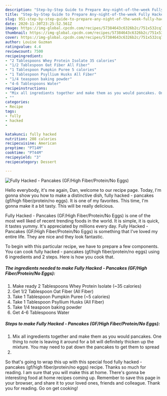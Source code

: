 ```yaml
---
description: "Step-by-Step Guide to Prepare Any-night-of-the-week Fully Hacked - Pancakes (GF/High Fiber/Protein/No Eggs)"
title: "Step-by-Step Guide to Prepare Any-night-of-the-week Fully Hacked - Pancakes (GF/High Fiber/Protein/No Eggs)"
slug: 951-step-by-step-guide-to-prepare-any-night-of-the-week-fully-hacked-pancakes-gf-high-fiber-protein-no-eggs
date: 2020-11-30T23:25:52.561Z
image: https://img-global.cpcdn.com/recipes/57384643c6326b2c/751x532cq70/fully-hacked-pancakes-gfhigh-fiberproteinno-eggs-recipe-main-photo.jpg
thumbnail: https://img-global.cpcdn.com/recipes/57384643c6326b2c/751x532cq70/fully-hacked-pancakes-gfhigh-fiberproteinno-eggs-recipe-main-photo.jpg
cover: https://img-global.cpcdn.com/recipes/57384643c6326b2c/751x532cq70/fully-hacked-pancakes-gfhigh-fiberproteinno-eggs-recipe-main-photo.jpg
author: Louise Guzman
ratingvalue: 4.4
reviewcount: 7500
recipeingredient:
- "2 Tablespoons Whey Protein Isolate 35 calories"
- "1/2 Tablespoon Oat Fiber All Fiber"
- "1 Tablespoon Pumpkin Puree 5 calories"
- "1 Tablespoon Psyllium Husks All Fiber"
- "1/4 teaspoon baking powder"
- "4-6 Tablespoons Water"
recipeinstructions:
- "Mix all ingredients together and make them as you would pancakes. One thing to note is leaving it around for a bit will definitely thicken up the mixture. You may need to pat down the pancakes to get them to spread"
- ""
categories:
- Recipe
tags:
- fully
- hacked
- 

katakunci: fully hacked  
nutrition: 208 calories
recipecuisine: American
preptime: "PT14M"
cooktime: "PT44M"
recipeyield: "3"
recipecategory: Dessert

---
```



![Fully Hacked - Pancakes (GF/High Fiber/Protein/No Eggs)](https://img-global.cpcdn.com/recipes/57384643c6326b2c/751x532cq70/fully-hacked-pancakes-gfhigh-fiberproteinno-eggs-recipe-main-photo.jpg)

Hello everybody, it's me again, Dan, welcome to our recipe page. Today, I'm gonna show you how to make a distinctive dish, fully hacked - pancakes (gf/high fiber/protein/no eggs). It is one of my favorites. This time, I'm gonna make it a bit tasty. This will be really delicious.

Fully Hacked - Pancakes (GF/High Fiber/Protein/No Eggs) is one of the most well liked of recent trending foods in the world. It is simple, it is quick, it tastes yummy. It's appreciated by millions every day. Fully Hacked - Pancakes (GF/High Fiber/Protein/No Eggs) is something that I've loved my entire life. They are nice and they look fantastic.




To begin with this particular recipe, we have to prepare a few components. You can cook fully hacked - pancakes (gf/high fiber/protein/no eggs) using 6 ingredients and 2 steps. Here is how you cook that.

<!--inarticleads1-->

##### The ingredients needed to make Fully Hacked - Pancakes (GF/High Fiber/Protein/No Eggs):

1. Make ready 2 Tablespoons Whey Protein Isolate (~35 calories)
1. Get 1/2 Tablespoon Oat Fiber (All Fiber)
1. Take 1 Tablespoon Pumpkin Puree (~5 calories)
1. Take 1 Tablespoon Psyllium Husks (All Fiber)
1. Take 1/4 teaspoon baking powder
1. Get 4-6 Tablespoons Water




<!--inarticleads2-->

##### Steps to make Fully Hacked - Pancakes (GF/High Fiber/Protein/No Eggs):

1. Mix all ingredients together and make them as you would pancakes. One thing to note is leaving it around for a bit will definitely thicken up the mixture. You may need to pat down the pancakes to get them to spread
1. 




So that's going to wrap this up with this special food fully hacked - pancakes (gf/high fiber/protein/no eggs) recipe. Thanks so much for reading. I am sure that you will make this at home. There's gonna be interesting food at home recipes coming up. Remember to save this page in your browser, and share it to your loved ones, friends and colleague. Thank you for reading. Go on get cooking!
